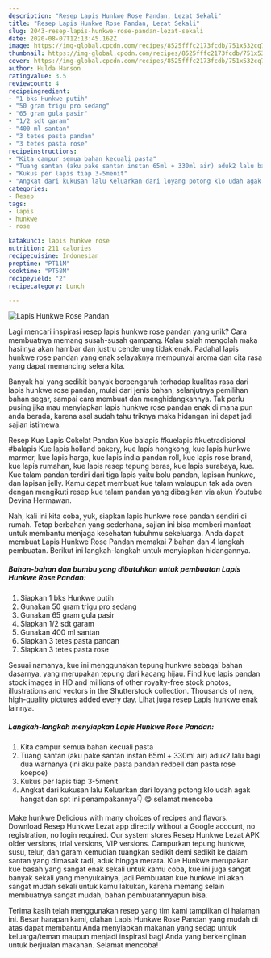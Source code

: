 ```yaml
---
description: "Resep Lapis Hunkwe Rose Pandan, Lezat Sekali"
title: "Resep Lapis Hunkwe Rose Pandan, Lezat Sekali"
slug: 2043-resep-lapis-hunkwe-rose-pandan-lezat-sekali
date: 2020-08-07T12:13:45.162Z
image: https://img-global.cpcdn.com/recipes/8525fffc2173fcdb/751x532cq70/lapis-hunkwe-rose-pandan-foto-resep-utama.jpg
thumbnail: https://img-global.cpcdn.com/recipes/8525fffc2173fcdb/751x532cq70/lapis-hunkwe-rose-pandan-foto-resep-utama.jpg
cover: https://img-global.cpcdn.com/recipes/8525fffc2173fcdb/751x532cq70/lapis-hunkwe-rose-pandan-foto-resep-utama.jpg
author: Hulda Hanson
ratingvalue: 3.5
reviewcount: 4
recipeingredient:
- "1 bks Hunkwe putih"
- "50 gram trigu pro sedang"
- "65 gram gula pasir"
- "1/2 sdt garam"
- "400 ml santan"
- "3 tetes pasta pandan"
- "3 tetes pasta rose"
recipeinstructions:
- "Kita campur semua bahan kecuali pasta"
- "Tuang santan (aku pake santan instan 65ml + 330ml air) aduk2 lalu bagi dua warnanya (ini aku pake pasta pandan redbell dan pasta rose koepoe)"
- "Kukus per lapis tiap 3-5menit"
- "Angkat dari kukusan lalu Keluarkan dari loyang potong klo udah agak hangat dan spt ini penampakannya👇 😋 selamat mencoba"
categories:
- Resep
tags:
- lapis
- hunkwe
- rose

katakunci: lapis hunkwe rose 
nutrition: 211 calories
recipecuisine: Indonesian
preptime: "PT11M"
cooktime: "PT58M"
recipeyield: "2"
recipecategory: Lunch

---
```



![Lapis Hunkwe Rose Pandan](https://img-global.cpcdn.com/recipes/8525fffc2173fcdb/751x532cq70/lapis-hunkwe-rose-pandan-foto-resep-utama.jpg)

Lagi mencari inspirasi resep lapis hunkwe rose pandan yang unik? Cara membuatnya memang susah-susah gampang. Kalau salah mengolah maka hasilnya akan hambar dan justru cenderung tidak enak. Padahal lapis hunkwe rose pandan yang enak selayaknya mempunyai aroma dan cita rasa yang dapat memancing selera kita.

Banyak hal yang sedikit banyak berpengaruh terhadap kualitas rasa dari lapis hunkwe rose pandan, mulai dari jenis bahan, selanjutnya pemilihan bahan segar, sampai cara membuat dan menghidangkannya. Tak perlu pusing jika mau menyiapkan lapis hunkwe rose pandan enak di mana pun anda berada, karena asal sudah tahu triknya maka hidangan ini dapat jadi sajian istimewa.

Resep Kue Lapis Cokelat Pandan Kue balapis #kuelapis #kuetradisional #balapis Kue lapis holland bakery, kue lapis hongkong, kue lapis hunkwe marmer, kue lapis harga, kue lapis india pandan roll, kue lapis rose brand, kue lapis rumahan, kue lapis resep tepung beras, kue lapis surabaya, kue. Kue talam pandan terdiri dari tiga lapis yaitu bolu pandan, lapisan hunkwe, dan lapisan jelly. Kamu dapat membuat kue talam walaupun tak ada oven dengan mengikuti resep kue talam pandan yang dibagikan via akun Youtube Devina Hermawan.


Nah, kali ini kita coba, yuk, siapkan lapis hunkwe rose pandan sendiri di rumah. Tetap berbahan yang sederhana, sajian ini bisa memberi manfaat untuk membantu menjaga kesehatan tubuhmu sekeluarga. Anda dapat membuat Lapis Hunkwe Rose Pandan memakai 7 bahan dan 4 langkah pembuatan. Berikut ini langkah-langkah untuk menyiapkan hidangannya.

<!--inarticleads1-->

##### Bahan-bahan dan bumbu yang dibutuhkan untuk pembuatan Lapis Hunkwe Rose Pandan:

1. Siapkan 1 bks Hunkwe putih
1. Gunakan 50 gram trigu pro sedang
1. Gunakan 65 gram gula pasir
1. Siapkan 1/2 sdt garam
1. Gunakan 400 ml santan
1. Siapkan 3 tetes pasta pandan
1. Siapkan 3 tetes pasta rose


Sesuai namanya, kue ini menggunakan tepung hunkwe sebagai bahan dasarnya, yang merupakan tepung dari kacang hijau. Find kue lapis pandan stock images in HD and millions of other royalty-free stock photos, illustrations and vectors in the Shutterstock collection. Thousands of new, high-quality pictures added every day. Lihat juga resep Lapis hunkwe enak lainnya. 

<!--inarticleads2-->

##### Langkah-langkah menyiapkan Lapis Hunkwe Rose Pandan:

1. Kita campur semua bahan kecuali pasta
1. Tuang santan (aku pake santan instan 65ml + 330ml air) aduk2 lalu bagi dua warnanya (ini aku pake pasta pandan redbell dan pasta rose koepoe)
1. Kukus per lapis tiap 3-5menit
1. Angkat dari kukusan lalu Keluarkan dari loyang potong klo udah agak hangat dan spt ini penampakannya👇 😋 selamat mencoba


Make hunkwe Delicious with many choices of recipes and flavors. Download Resep Hunkwe Lezat app directly without a Google account, no registration, no login required. Our system stores Resep Hunkwe Lezat APK older versions, trial versions, VIP versions. Campurkan tepung hunkwe, susu, telur, dan garam kemudian tuangkan sedikit demi sedikit ke dalam santan yang dimasak tadi, aduk hingga merata. Kue Hunkwe merupakan kue basah yang sangat enak sekali untuk kamu coba, kue ini juga sangat banyak sekali yang menyukainya, jadi Pembuatan kue hunkwe ini akan sangat mudah sekali untuk kamu lakukan, karena memang selain membuatnya sangat mudah, bahan pembuatannyapun bisa. 

Terima kasih telah menggunakan resep yang tim kami tampilkan di halaman ini. Besar harapan kami, olahan Lapis Hunkwe Rose Pandan yang mudah di atas dapat membantu Anda menyiapkan makanan yang sedap untuk keluarga/teman maupun menjadi inspirasi bagi Anda yang berkeinginan untuk berjualan makanan. Selamat mencoba!
